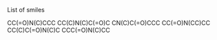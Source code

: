 List of smiles

CC(=O)N(C)CCC
CC(C)N(C)C(=O)C
CN(C)C(=O)CCC
CC(=O)N(CC)CC
CC(C)C(=O)N(C)C
CCC(=O)N(C)CC
